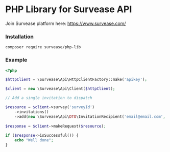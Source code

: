 # PHP Library for Survease API

Join Survease platform here: https://www.survease.com/

### Installation
```
composer require survease/php-lib
```

### Example
```php
<?php

$httpClient = \Survease\Api\HttpClientFactory::make('apikey');

$client = new \Survease\Api\Client($httpClient);

// Add a single invitation to dispatch

$resource = $client->survey('surveyId')
    ->invitations()
    ->add(new \Survease\Api\DTO\InvitationRecipient('email@email.com', 'John', 'Snow', 'ru'));
    
$response = $client->makeRequest($resource);
    
if ($response->isSuccessful()) {
    echo "Well done";
}

```
